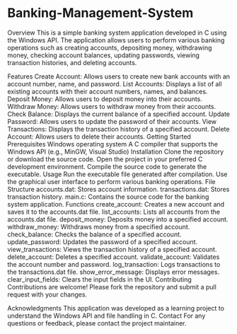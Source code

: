 # Banking-Management-System
Overview
This is a simple banking system application developed in C using the Windows API. The application allows users to perform various banking operations such as creating accounts, depositing money, withdrawing money, checking account balances, updating passwords, viewing transaction histories, and deleting accounts.

Features
Create Account: Allows users to create new bank accounts with an account number, name, and password.
List Accounts: Displays a list of all existing accounts with their account numbers, names, and balances.
Deposit Money: Allows users to deposit money into their accounts.
Withdraw Money: Allows users to withdraw money from their accounts.
Check Balance: Displays the current balance of a specified account.
Update Password: Allows users to update the password of their accounts.
View Transactions: Displays the transaction history of a specified account.
Delete Account: Allows users to delete their accounts.
Getting Started
Prerequisites
Windows operating system
A C compiler that supports the Windows API (e.g., MinGW, Visual Studio)
Installation
Clone the repository or download the source code.
Open the project in your preferred C development environment.
Compile the source code to generate the executable.
Usage
Run the executable file generated after compilation.
Use the graphical user interface to perform various banking operations.
File Structure
accounts.dat: Stores account information.
transactions.dat: Stores transaction history.
main.c: Contains the source code for the banking system application.
Functions
create_account: Creates a new account and saves it to the accounts.dat file.
list_accounts: Lists all accounts from the accounts.dat file.
deposit_money: Deposits money into a specified account.
withdraw_money: Withdraws money from a specified account.
check_balance: Checks the balance of a specified account.
update_password: Updates the password of a specified account.
view_transactions: Views the transaction history of a specified account.
delete_account: Deletes a specified account.
validate_account: Validates the account number and password.
log_transaction: Logs transactions to the transactions.dat file.
show_error_message: Displays error messages.
clear_input_fields: Clears the input fields in the UI.
Contributing
Contributions are welcome! Please fork the repository and submit a pull request with your changes.


Acknowledgments
This application was developed as a learning project to understand the Windows API and file handling in C.
Contact
For any questions or feedback, please contact the project maintainer.
